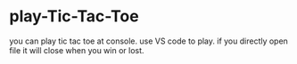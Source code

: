 # play-Tic-Tac-Toe
you can play tic tac toe at console. use VS code to play. if you directly open file it will close when you win or lost.
